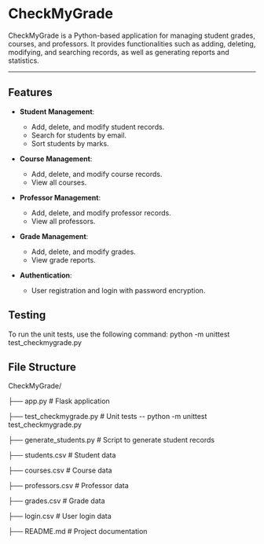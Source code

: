 # CheckMyGrade

CheckMyGrade is a Python-based application for managing student grades, courses, and professors. It provides functionalities such as adding, deleting, modifying, and searching records, as well as generating reports and statistics.

---

## Features

- **Student Management**:
  - Add, delete, and modify student records.
  - Search for students by email.
  - Sort students by marks.

- **Course Management**:
  - Add, delete, and modify course records.
  - View all courses.

- **Professor Management**:
  - Add, delete, and modify professor records.
  - View all professors.

- **Grade Management**:
  - Add, delete, and modify grades.
  - View grade reports.

- **Authentication**:
  - User registration and login with password encryption.

## Testing
To run the unit tests, use the following command:
python -m unittest test_checkmygrade.py

## File Structure 

CheckMyGrade/

├── app.py                  # Flask application

├── test_checkmygrade.py    # Unit tests -- python -m unittest test_checkmygrade.py

├── generate_students.py    # Script to generate student records

├── students.csv            # Student data

├── courses.csv             # Course data

├── professors.csv          # Professor data

├── grades.csv              # Grade data

├── login.csv               # User login data

├── README.md               # Project documentation
